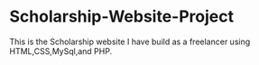 # Scholarship-Website-Project
This is the Scholarship website I have build as a freelancer using HTML,CSS,MySql,and PHP.
